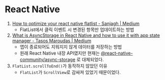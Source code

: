 # React Native

1. [How to optimize your react native flatlist - Sanjagh | Medium](https://medium.com/sanjagh/how-to-optimize-your-react-native-flatlist-946490c8c49b)
   - FlatList에서 클릭 이벤트 시 변경된 항목만 업데이트하는 방법
2. [What is AsyncStorage in React Native and how to use it with app state manager - Tasos Maroudas | Medium](https://medium.com/building-with-react-native/what-is-asyncstorage-in-react-native-and-how-you-to-use-it-with-app-state-manager-1x09-b8c636ce5f6e)
   - 앱이 종료되어도 지워지지 않게 데이터를 저장하는 방법
   - 원래 React Native 내장 API였지만 현재는 [@react-native-community/async-storage](https://github.com/react-native-community/async-storage) 로 대체되었다.
3. `FlatList.scrollToEnd()`가 동작하지 않았던 이유
   - `FlatList`가 `ScrollView`로 감싸져 있었기 때문이었다.
